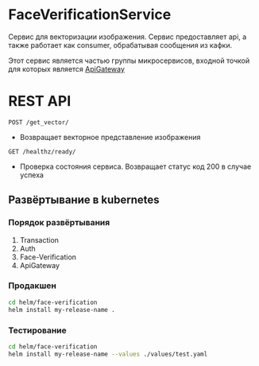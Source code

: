 # FaceVerificationService

Сервис для векторизации изображения.
Сервис предоставляет api, а также работает как consumer, обрабатывая сообщения из кафки.

Этот сервис является частью группы микросервисов, входной точкой для которых является [ApiGateway](https://github.com/KoTBegemoTT/ApiGateway)

# REST API

`POST /get_vector/`

- Возвращает векторное представление изображения

`GET /healthz/ready/`

- Проверка состояния сервиса. Возвращает статус код 200 в случае успеха

## Развёртывание в kubernetes

### Порядок развёртывания

1. Transaction
2. Auth
3. Face-Verification
4. ApiGateway

### Продакшен

```bash
cd helm/face-verification
helm install my-release-name .
```

### Тестирование

```bash
cd helm/face-verification
helm install my-release-name --values ./values/test.yaml
```
